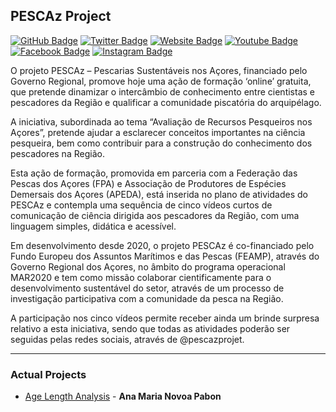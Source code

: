 ## PESCAz Project

[![GitHub Badge](https://img.shields.io/github/followers/CIBIO-TropiBIO?style=social)](https://github.com/PESCAzProject?tab=followers)
[![Twitter Badge](https://img.shields.io/twitter/follow/pescazproject?style=social)](https://twitter.com/pescazproject)
[![Website Badge](https://img.shields.io/badge/Website-orange)](https://portal.azores.gov.pt/web/comunicacao/news-detail?id=5809007)
[![Youtube Badge](https://img.shields.io/badge/YouTube-FF0000?style=for-the-badge&logo=youtube&logoColor=white)](https://www.youtube.com/channel/UC2hulX4ZXGGr-mDviu_1ICA)
[![Facebook Badge](https://img.shields.io/badge/Facebook-1877F2?style=for-the-badge&logo=facebook&logoColor=white)](https://www.facebook.com/pescazproject)
[![Instagram Badge](https://img.shields.io/badge/Instagram-E4405F?style=for-the-badge&logo=instagram&logoColor=white)](https://www.instagram.com/pescazproject/?hl=es)

O projeto PESCAz – Pescarias Sustentáveis nos Açores, financiado pelo Governo Regional, promove hoje uma ação de formação ‘online’ gratuita, que pretende dinamizar o intercâmbio de conhecimento entre cientistas e pescadores da Região e qualificar a comunidade piscatória do arquipélago.


A iniciativa, subordinada ao tema “Avaliação de Recursos Pesqueiros nos Açores”, pretende ajudar a esclarecer conceitos importantes na ciência pesqueira, bem como contribuir para a construção do conhecimento dos pescadores na Região.


Esta ação de formação, promovida em parceria com a Federação das Pescas dos Açores (FPA) e Associação de Produtores de Espécies Demersais dos Açores (APEDA), está inserida no plano de atividades do PESCAz e contempla uma sequência de cinco vídeos curtos de comunicação de ciência dirigida aos pescadores da Região, com uma linguagem simples, didática e acessível.


Em desenvolvimento desde 2020, o projeto PESCAz é co-financiado pelo Fundo Europeu dos Assuntos Marítimos e das Pescas (FEAMP), através do Governo Regional dos Açores, no âmbito do programa operacional MAR2020 e tem como missão colaborar cientificamente para o desenvolvimento sustentável do setor, através de um processo de investigação participativa com a comunidade da pesca na Região.


A participação nos cinco vídeos permite receber ainda um brinde surpresa relativo a esta iniciativa, sendo que todas as atividades poderão ser seguidas pelas redes sociais, através de @pescazprojet.





---

### Actual Projects

- [Age Length Analysis](https://github.com/PESCAzProject/Age_Length_Analysis) - **Ana Maria Novoa Pabon**



